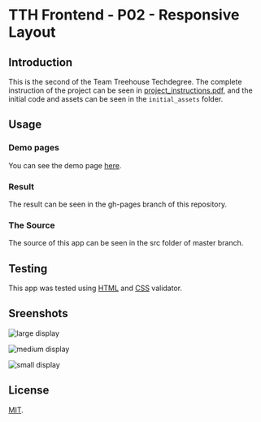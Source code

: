 # TTH Frontend - P02 - Responsive Layout

## Introduction

This is the second of the Team Treehouse Techdegree. The complete instruction of the project can be seen in [project_instructions.pdf](https://github.com/wahidyankf/treehouse-frontend-02-responsive-layout/blob/master/project_instructions.pdf), and the initial code and assets can be seen in the `initial_assets` folder.

## Usage

### Demo pages

You can see the demo page [here](https://wahidyankf.github.io/treehouse-frontend-02-responsive-layout).

### Result

The result can be seen in the gh-pages branch of this repository.

### The Source

The source of this app can be seen in the src folder of master branch. 

## Testing

This app was tested using [HTML](https://validator.w3.org/) and [CSS](https://jigsaw.w3.org/css-validator/) validator.

## Sreenshots

![large display](screenshots/large.jpg)

![medium display](screenshots/medium.jpg)

![small display](screenshots/small.jpg)

## License

[MIT](https://en.wikipedia.org/wiki/MIT_License).